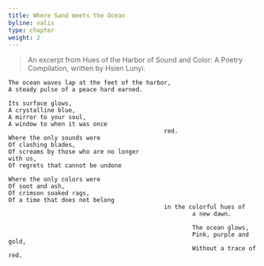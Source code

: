 ```yaml
---
title: Where Sand meets the Ocean
byline: valis
type: chapter
weight: 2
---
```

> An excerpt from Hues of the Harbor of Sound and Color: A Poetry Compilation, written by Hsien Lunyi.

    The ocean waves lap at the feet of the harbor,
    A steady pulse of a peace hard earned.

    Its surface glows,
    A crystalline blue, 
    A mirror to your soul,
    A window to when it was once 
                                                red.
    Where the only sounds were 
    Of clashing blades,
    Of screams by those who are no longer 
    with us,
    Of regrets that cannot be undone

    Where the only colors were
    Of soot and ash,
    Of crimson soaked rags,         
    Of a time that does not belong
                                                in the colorful hues of 
                                                        a new dawn.

                                                        The ocean glows,
                                                        Pink, purple and gold, 
                                                        Without a trace of red.